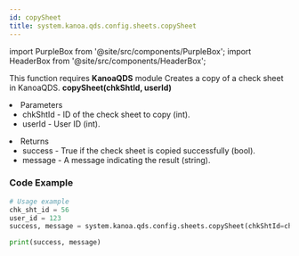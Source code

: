 ```yaml
---
id: copySheet
title: system.kanoa.qds.config.sheets.copySheet
---
```


import PurpleBox from '@site/src/components/PurpleBox';
import HeaderBox from '@site/src/components/HeaderBox';

<PurpleBox>This function requires <b>KanoaQDS</b> module</PurpleBox>
<HeaderBox header="Description">Creates a copy of a check sheet in KanoaQDS.</HeaderBox>
<HeaderBox header="Syntax">
    <b>copySheet(chkShtId, userId)</b>
    <li> Parameters <br />
        <ul>
            <li>chkShtId - ID of the check sheet to copy (int).</li>
            <li>userId - User ID (int).</li>
        </ul>
    </li>
    <li> Returns <br />
        <ul>
            <li>success - True if the check sheet is copied successfully (bool).</li>
            <li>message - A message indicating the result (string).</li>
        </ul>
    </li>
</HeaderBox>

### Code Example
```python
# Usage example
chk_sht_id = 56
user_id = 123
success, message = system.kanoa.qds.config.sheets.copySheet(chkShtId=chk_sht_id, userId=user_id)

print(success, message)
